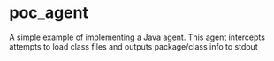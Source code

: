 # poc_agent

A simple example of implementing a Java agent. This agent intercepts attempts to load class files and outputs package/class info to stdout

